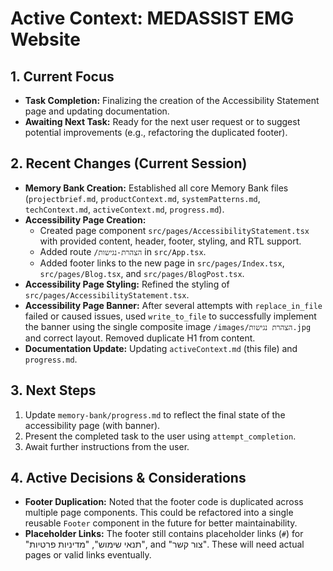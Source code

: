 # Active Context: MEDASSIST EMG Website

## 1. Current Focus
*   **Task Completion:** Finalizing the creation of the Accessibility Statement page and updating documentation.
*   **Awaiting Next Task:** Ready for the next user request or to suggest potential improvements (e.g., refactoring the duplicated footer).

## 2. Recent Changes (Current Session)
*   **Memory Bank Creation:** Established all core Memory Bank files (`projectbrief.md`, `productContext.md`, `systemPatterns.md`, `techContext.md`, `activeContext.md`, `progress.md`).
*   **Accessibility Page Creation:**
    *   Created page component `src/pages/AccessibilityStatement.tsx` with provided content, header, footer, styling, and RTL support.
    *   Added route `/הצהרת-נגישות` in `src/App.tsx`.
    *   Added footer links to the new page in `src/pages/Index.tsx`, `src/pages/Blog.tsx`, and `src/pages/BlogPost.tsx`.
*   **Accessibility Page Styling:** Refined the styling of `src/pages/AccessibilityStatement.tsx`.
*   **Accessibility Page Banner:** After several attempts with `replace_in_file` failed or caused issues, used `write_to_file` to successfully implement the banner using the single composite image `/images/הצהרת נגישות.jpg` and correct layout. Removed duplicate H1 from content.
*   **Documentation Update:** Updating `activeContext.md` (this file) and `progress.md`.

## 3. Next Steps
1.  Update `memory-bank/progress.md` to reflect the final state of the accessibility page (with banner).
2.  Present the completed task to the user using `attempt_completion`.
3.  Await further instructions from the user.

## 4. Active Decisions & Considerations
*   **Footer Duplication:** Noted that the footer code is duplicated across multiple page components. This could be refactored into a single reusable `Footer` component in the future for better maintainability.
*   **Placeholder Links:** The footer still contains placeholder links (`#`) for "תנאי שימוש", "מדיניות פרטיות", and "צור קשר". These will need actual pages or valid links eventually.

